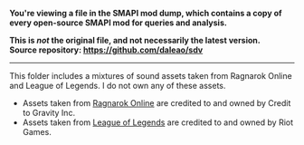 **You're viewing a file in the SMAPI mod dump, which contains a copy of every open-source SMAPI mod
for queries and analysis.**

**This is _not_ the original file, and not necessarily the latest version.**  
**Source repository: https://github.com/daleao/sdv**

----

This folder includes a mixtures of sound assets taken from Ragnarok Online and League of Legends.
I do not own any of these assets. 
- Assets taken from [Ragnarok Online](http://iro.ragnarokonline.com/) are credited to and owned by Credit to Gravity Inc.
- Assets taken from [League of Legends](https://www.leagueoflegends.com/) are credited to and owned by Riot Games.
